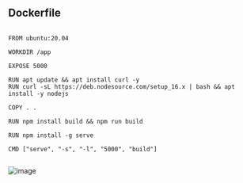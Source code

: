 ## Dockerfile


```

FROM ubuntu:20.04

WORKDIR /app

EXPOSE 5000

RUN apt update && apt install curl -y
RUN curl -sL https://deb.nodesource.com/setup_16.x | bash && apt install -y nodejs

COPY . .

RUN npm install build && npm run build

RUN npm install -g serve

CMD ["serve", "-s", "-l", "5000", "build"]


```


![image](https://user-images.githubusercontent.com/75350516/176157876-77b6addd-ec06-40a3-a0c7-790d3dc0b95e.png)
